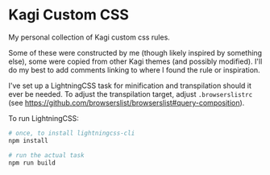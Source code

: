 # Kagi Custom CSS

My personal collection of Kagi custom css rules.

Some of these were constructed by me (though likely inspired by something else), some were copied from other Kagi themes (and possibly modified). I'll do my best to add comments linking to where I found the rule or inspiration.

I've set up a LightningCSS task for minification and transpilation should it ever be needed.
To adjust the transpilation target, adjust `.browserslistrc` (see https://github.com/browserslist/browserslist#query-composition).

To run LightningCSS:

```bash
# once, to install lightningcss-cli
npm install

# run the actual task
npm run build
```
